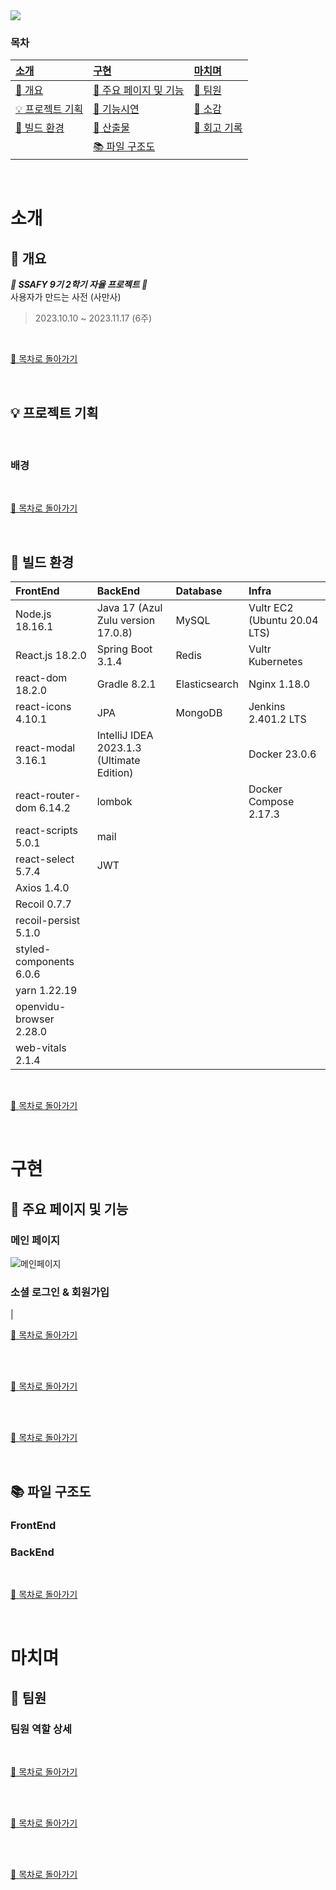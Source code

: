 <img src="https://github.com/H4R1B0/samansa/assets/12294460/2225b4fd-58c7-4c0d-95d3-00809cba40fd" />

### 목차

| [소개](#소개)                               | [구현](#구현)                                           | [마치며](#마치며)                           |
| :------------------------------------------ | :------------------------------------------------------ | :------------------------------------------ |
| [:book: 개요](#book-개요)                   | [:dart: 주요 페이지 및 기능](#dart-주요-페이지-및-기능) | [:boy: 팀원](#boy-팀원)                     |
| [:bulb: 프로젝트 기획](#bulb-프로젝트-기획)  | [:rocket: 기능시연](#rocket-기능시연)                   | [:mega: 소감](#mega-소감)                   |
| [:cactus: 빌드 환경](#cactus-빌드-환경)     | [:eyes: 산출물](#eyes-산출물)                           | [:seedling: 회고 기록](#seedling-회고-기록) |
|                                             | [:books: 파일 구조도](#books-파일-구조도)               |                                             |

<br/>

# 소개

## :book: 개요

**_👏 SSAFY 9기 2학기 자율 프로젝트 👏_**  
사용자가 만드는 사전 (사만사)

> 2023.10.10 ~ 2023.11.17 (6주)

<br/>

[🔼 목차로 돌아가기](#목차)

<br/>

## :bulb: 프로젝트 기획

<br/>

### 배경

<br/>

[🔼 목차로 돌아가기](#목차)

<br/>

## :cactus: 빌드 환경

| FrontEnd                | BackEnd                                      | Database      | Infra                      |
| :---------------------- | :------------------------------------------- | :---------    | :------------------------- |
| Node.js 18.16.1         | Java 17 (Azul Zulu version 17.0.8)           | MySQL         | Vultr EC2 (Ubuntu 20.04 LTS) |
| React.js 18.2.0         | Spring Boot 3.1.4                            | Redis         | Vultr Kubernetes           |
| react-dom 18.2.0        | Gradle 8.2.1                                 | Elasticsearch | Nginx 1.18.0               |
| react-icons 4.10.1      | JPA                                          | MongoDB       | Jenkins 2.401.2 LTS        |
| react-modal 3.16.1      | IntelliJ IDEA 2023.1.3<br>(Ultimate Edition) |               | Docker 23.0.6              |
| react-router-dom 6.14.2 | lombok                                       |               | Docker Compose 2.17.3      |
| react-scripts 5.0.1     | mail                                         |
| react-select 5.7.4      | JWT                                          |
| Axios 1.4.0             |
| Recoil 0.7.7            |
| recoil-persist 5.1.0    |
| styled-components 6.0.6 |
| yarn 1.22.19            |
| openvidu-browser 2.28.0 |
| web-vitals 2.1.4        |

<br>

[🔼 목차로 돌아가기](#목차)

<br>

# 구현

## :dart: 주요 페이지 및 기능

### 메인 페이지

![메인페이지](./img/메인페이지.png)

### 소셜 로그인 & 회원가입

|
<br/>

[🔼 목차로 돌아가기](#목차)

<br/>

<br/>

[🔼 목차로 돌아가기](#목차)

<br/>

<br>

[🔼 목차로 돌아가기](#목차)

<br/>

## :books: 파일 구조도

### FrontEnd

### BackEnd

<br/>

[🔼 목차로 돌아가기](#목차)

<br/>

# 마치며

## :boy: 팀원

### 팀원 역할 상세

<br/>

[🔼 목차로 돌아가기](#목차)

<br/>

<br/>

[🔼 목차로 돌아가기](#목차)

<br/>

<br/>

[🔼 목차로 돌아가기](#목차)
